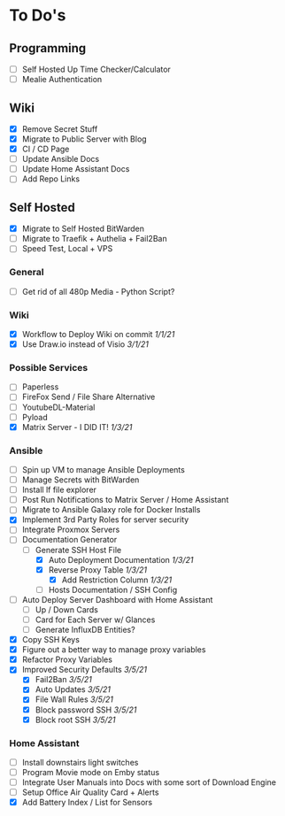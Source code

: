 # To Do's

## Programming
- [ ] Self Hosted Up Time Checker/Calculator
- [ ] Mealie Authentication

## Wiki
- [x] Remove Secret Stuff
- [x] Migrate to Public Server with Blog
- [x] CI / CD Page
- [ ] Update Ansible Docs
- [ ] Update Home Assistant Docs
- [ ] Add Repo Links

## Self Hosted
- [x] Migrate to Self Hosted BitWarden
- [ ] Migrate to Traefik + Authelia + Fail2Ban
- [ ] Speed Test, Local + VPS

### General
- [ ] Get rid of all 480p Media - Python Script?

### Wiki
- [x] Workflow to Deploy Wiki on commit *1/1/21*
- [x] Use Draw.io instead of Visio *3/1/21*

### Possible Services
- [ ] Paperless
- [ ] FireFox Send / File Share Alternative
- [ ] YoutubeDL-Material
- [ ] Pyload
- [x] Matrix Server - I DID IT! *1/3/21*

### Ansible
 - [ ] Spin up VM to manage Ansible Deployments
 - [ ] Manage Secrets with BitWarden
 - [ ] Install lf file explorer
 - [ ] Post Run Notifications to Matrix Server / Home Assistant
 - [ ] Migrate to Ansible Galaxy role for Docker Installs
 - [x] Implement 3rd Party Roles for server security
 - [ ] Integrate Proxmox Servers
 - [ ] Documentation Generator
   - [ ] Generate SSH Host File
     - [x] Auto Deployment Documentation *1/3/21*
     - [x] Reverse Proxy Table *1/3/21*
         - [x] Add Restriction Column *1/3/21*
     - [ ] Hosts Documentation / SSH Config
 - [ ] Auto Deploy Server Dashboard with Home Assistant
   - [ ] Up / Down Cards
   - [ ] Card for Each Server w/ Glances
   - [ ] Generate InfluxDB Entities? 
 - [x] Copy SSH Keys
 - [x] Figure out a better way to manage proxy variables
 - [x] Refactor Proxy Variables
 - [x] Improved Security Defaults *3/5/21*
     - [x] Fail2Ban *3/5/21*
     - [x] Auto Updates *3/5/21*
     - [x] File Wall Rules *3/5/21*
     - [x] Block password SSH *3/5/21*
     - [x] Block root SSH *3/5/21*

### Home Assistant
- [ ] Install downstairs light switches
- [ ] Program Movie mode on Emby status
- [ ] Integrate User Manuals into Docs with some sort of Download Engine
- [ ] Setup Office Air Quality Card + Alerts
- [x] Add Battery Index / List for Sensors
